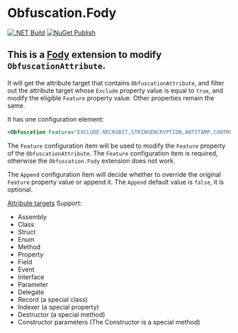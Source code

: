 # Obfuscation.Fody

[![.NET Build](https://github.com/VAllens/Obfuscation.Fody/actions/workflows/build.yml/badge.svg?branch=develop&event=push)](https://github.com/VAllens/Obfuscation.Fody/actions/workflows/build.yml) [![NuGet Publish](https://github.com/VAllens/Obfuscation.Fody/actions/workflows/publish.yml/badge.svg?branch=main&event=pull_request)](https://github.com/VAllens/Obfuscation.Fody/actions/workflows/publish.yml)

## This is a [Fody](https://github.com/Fody/Fody) extension to modify `ObfuscationAttribute`.

It will get the attribute target that contains `ObfuscationAttribute`, and filter out the attribute target whose `Exclude` property value is equal to `true`, and modify the eligible `Feature` property value. Other properties remain the same.

It has one configuration element:

```xml
<Obfuscation Feature="EXCLUDE:NECROBIT,STRINGENCRYPTION,ANTITAMP,CONTROLFLOW,SNREMOVAL;INCLUDE:OBFUSCATION" Append="true" />
```

The `Feature` configuration item will be used to modify the `Feature` property of the `ObfuscationAttribute`.
The `Feature` configuration item is required, otherwise the `Obfuscation.Fody` extension does not work.

The `Append` configuration item will decide whether to override the original `Feature` property value or append it.
The `Append` default value is `false`, it is optional.

[Attribute targets](https://docs.microsoft.com/en-us/dotnet/api/system.attributetargets) Support:

- Assembly
- Class
- Struct
- Enum
- Method
- Property
- Field
- Event
- Interface
- Parameter
- Delegate
- Record (a special class)
- Indexer (a special property)
- Destructor (a special method)
- Constructor parameters (The Constructor is a special method)
